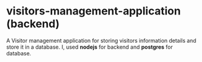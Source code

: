 # visitors-management-application (backend)

A Visitor management application for storing visitors information details and store it in a database. I, used **nodejs** for backend and **postgres** for database.


